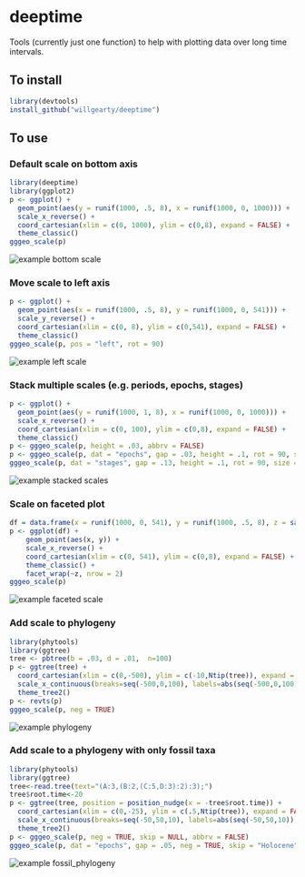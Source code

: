 # deeptime
Tools (currently just one function) to help with plotting data over long time intervals.

## To install
```r
library(devtools)
install_github("willgearty/deeptime")
```

## To use

### Default scale on bottom axis
```r
library(deeptime)
library(ggplot2)
p <- ggplot() +
  geom_point(aes(y = runif(1000, .5, 8), x = runif(1000, 0, 1000))) +
  scale_x_reverse() +
  coord_cartesian(xlim = c(0, 1000), ylim = c(0,8), expand = FALSE) +
  theme_classic()
gggeo_scale(p)
```

![example bottom scale](/images/example_bottom.png?raw=true)

### Move scale to left axis
```r
p <- ggplot() +
  geom_point(aes(x = runif(1000, .5, 8), y = runif(1000, 0, 541))) +
  scale_y_reverse() +
  coord_cartesian(xlim = c(0, 8), ylim = c(0,541), expand = FALSE) +
  theme_classic()
gggeo_scale(p, pos = "left", rot = 90)
```

![example left scale](/images/example_left.png?raw=true)

### Stack multiple scales (e.g. periods, epochs, stages)
```r
p <- ggplot() +
  geom_point(aes(y = runif(1000, 1, 8), x = runif(1000, 0, 1000))) +
  scale_x_reverse() +
  coord_cartesian(xlim = c(0, 100), ylim = c(0,8), expand = FALSE) +
  theme_classic()
p <- gggeo_scale(p, height = .03, abbrv = FALSE)
p <- gggeo_scale(p, dat = "epochs", gap = .03, height = .1, rot = 90, size = 3)
gggeo_scale(p, dat = "stages", gap = .13, height = .1, rot = 90, size = 3)
```

![example stacked scales](/images/example_stack.png?raw=true)

### Scale on faceted plot
```r
df = data.frame(x = runif(1000, 0, 541), y = runif(1000, .5, 8), z = sample(c(1,2,3,4), 1000, TRUE))
p <- ggplot(df) +
    geom_point(aes(x, y)) +
    scale_x_reverse() +
    coord_cartesian(xlim = c(0, 541), ylim = c(0,8), expand = FALSE) +
    theme_classic() +
    facet_wrap(~z, nrow = 2)
gggeo_scale(p)
```

![example faceted scale](/images/example_facet.png?raw=true)

### Add scale to phylogeny
```r
library(phytools)
library(ggtree)
tree <- pbtree(b = .03, d = .01,  n=100)
p <- ggtree(tree) +
  coord_cartesian(xlim = c(0,-500), ylim = c(-10,Ntip(tree)), expand = FALSE) +
  scale_x_continuous(breaks=seq(-500,0,100), labels=abs(seq(-500,0,100))) +
  theme_tree2()
p <- revts(p)
gggeo_scale(p, neg = TRUE)
```

![example phylogeny](/images/example_phylo.png?raw=true)

### Add scale to a phylogeny with only fossil taxa
```r
library(phytools)
library(ggtree)
tree<-read.tree(text="(A:3,(B:2,(C:5,D:3):2):3);")
tree$root.time<-20
p <- ggtree(tree, position = position_nudge(x = -tree$root.time)) +
  coord_cartesian(xlim = c(0,-25), ylim = c(.5,Ntip(tree)), expand = FALSE) +
  scale_x_continuous(breaks=seq(-50,50,10), labels=abs(seq(-50,50,10))) +
  theme_tree2()
p <- gggeo_scale(p, neg = TRUE, skip = NULL, abbrv = FALSE)
gggeo_scale(p, dat = "epochs", gap = .05, neg = TRUE, skip = "Holocene", abbrv = FALSE, size = 4)
```

![example fossil_phylogeny](/images/example_fossil_phylo.png?raw=true)
